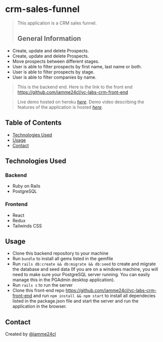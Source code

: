 # crm-sales-funnel
> This application is a CRM sales funnel.
> ## General Information
- Create, update and delete Prospects.
- Create, update and delete Prospects.
- Move prospects between different stages.
- User is able to filter prospects by first name, last name or both.
- User is able to filter prospects by stage.
- User is able to filter companies by name.

> This is the backend end. Here is the link to the front end https://github.com/iamme24cl/vc-labs-crm-front-end

> Live demo hosted on heroku [_here_](). 
> Demo video describing the features of the application is hosted [_here_]().

## Table of Contents
* [Technologies Used](#technologies-used)
* [Usage](#usage)
* [Contact](#contact)

## Technologies Used
### Backend 
* Ruby on Rails
* PostgreSQL
### Frontend
* React
* Redux
* Tailwinds CSS

## Usage
* Clone this backend repository to your machine 
* Run `bundle` to install all gems listed in the gemfile
* Run `rails db:create && db:migrate && db:seed` to create and migrate the database and seed data (If you are on a windows machine, you will need to make sure your PostgreSQL server running. You can easily manage this in the PGAdmin desktop application).
* Run `rails s` to run the server
* Clone this front-end repo https://github.com/iamme24cl/vc-labs-crm-front-end and run `npm install && npm start` to install all dependecies listed in the package.json file and start the server and run the application in the browser.


## Contact
Created by [@iamme24cl](https://github.com/iamme24cl) 
